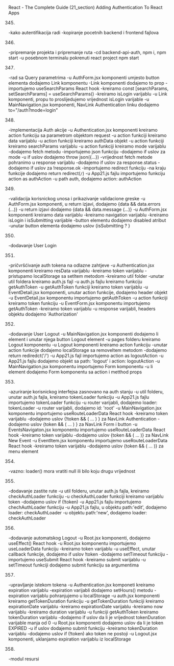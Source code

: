 React - The Complete Guide  (21_section)
Adding Authentication To React Apps

345. 
-kako autentifikacija radi 
-kopiranje pocetnih backend i frontend fajlova


346. 
-pripremanje projekta i pripremanje ruta
-cd backend-api-auth, npm i, npm start
-u posebnom terminalu pokrenuti react project npm start


347. 
-rad sa Query parametrima
-u AuthForm.jsx komponenti umjesto button elementa dodajemo Link komponentu
-Link komponenti dodajemo to prop
-importujemo useSearchParams React hook
-kreiramo const [searchParams, setSearchParams] = useSearchParams()
-kreiramo isLogin varijablu
-u Link komponenti, propu to proslijedujemo vrijednost isLogin varijable
-u MainNavigation.jsx komponenti, NavLink Authentication linku dodajemo to="/auth?mode=login"


348. 
-implementacija Auth akcije
-u Authentication.jsx komponenti kreiramo action funkciju sa parametrom objektom request
-u action funkciji kreiramo data varijablu
-u action funkciji kreiramo authData objekt
-u action funkciji kreiramo searchParams varijablu
-u action funkciji kreiramo mode varijablu
-dodajemo fetch metodu
-importujemo json funkciju
-dodajemo if uslov za mode
-u if uslov dodajemo throw json({...})
-vrijednost fetch metode pohranimo u response varijablu
-dodajemo if uslov za response.status
-dodajemo if uslov za !response.ok
-importujemo redirect funkciju
-na kraju funkcije dodajemo return redirect(`/`)
-u App21.js fajlu importujemo funkciju action as authAction
-u path auth, dodajemo action: authAction


349. 
-validacija korisnickog unosa i prikazivanje validacione greske
-u AuthForm.jsx komponenti, u return izjavi, dodajemo {data && data.errors (...)}
-u return izjavi dodajemo {data && data.message (...)}
-u AuthForm.jsx komponenti kreiramo data varijablu
-kreiramo navigation varijablu
-kreiramo isLogin i isSubmitting varijable
-button elementu dodajemo disabled atribut
-unutar button elementa dodajemo uslov {isSubmitting ?  }


350. 
-dodavanje User Login


351. 
-pričvršćivanje auth tokena na odlazne zahtjeve
-u Authentication.jsx komponenti kreiramo resData varijablu
-kreiramo token varijablu
-pristupamo localStorage sa setItem metodom
-kreiramo util folder
-unutar util foldera kreiramo auth.js fajl
-u auth.js fajlu kreiramo funkciju getAuthToken
-u getAuthToken funkciji kreiramo token varijablu
-u EventDetail.jsx komponenti, unutar action funkcije, dodajemo header objekt
-u EventDetail.jsx komponentu importujemo getAuthToken
-u action funkciji kreiramo token funkciju
-u EventForm.jsx komponentu importujemo getAuthToken
-kreiramo token varijablu
-u response varijabli, headers objektu dodajemo 'Authorization'


352. 
-dodavanje User Logout
-u MainNavigation.jsx komponenti dodajemo li element i unutar njega button Logout element
-u pages folderu kreiramo Logout komponentu
-u Logout komponenti kreiramo action funkciju
-unutar action funkcije dodajemo localStorage sa removeItem metodom
-dodajemo return rediredct('/')
-u App21.js fajl importujemo action as logoutAction
-u App21.js fajlu dodajemo objekt sa path: 'logout' i action: logoutAction
-u MainNavigation.jsx komponentu importujemo Form komponentu
-u li element dodajemo Form komponentu sa action i metthod props


353. 
-azuriranje korisnickog interfejsa zasnovano na auth stanju
-u util folderu, unutar auth.js fajla, kreiramo tokenLoader funkciju
-u App21.js fajlu importujemo tokenLoader funkciju
-u router varijabli, dodajemo loader: tokenLoader
-u router varijabli, dodajemo id: 'root'
-u MainNavigation.jsx komponentu importujemo useRouteLoaderData React hook
-kreiramo token varijablu
-dodajemo uslov {!token && ( ... ) } za NavLink Authentication
-dodajemo uslov {token && ( ... ) } za NavLink Form i button
-u EventsNavigaton.jsx komponentu importujemo useRouteLoaderData React hook
-kreiramo token varijablu 
-dodajemo uslov {token && ( ... )} za NavLink New Event
-u EventItem.jsx komponentu importujemo useRouteLoaderData React hook
-kreiramo token varijablu
-dodajemo uslov {token && ( ... )} za menu element


354. 
-vazno: loader() mora vratiti null ili bilo koju drugu vrijednost


355. 
-dodavanje zastite rute
-u util folderu, unutar auth.js fajla, kreiramo checkAuthLoader funkciju
-u checkAuthLoader funkciji kreiramo varijablu token 
-dodajemo uslov if (!token)
-u App21.js fajlu importujemo chechAuthLoader funkciju
-u App21.js fajlu, u objektu path:'edit', dodajemo loader: checkAuthLoader
-u objektu path:'new', dodajemo loader: checkAuthLoader


356. 
-dodavanje automatskog Logout
-u Root.jsx komponenti, dodajemo useEffect() React hook
-u Root.jsx komponentu importujemo useLoaderData funkciju
-kreiramo token varijablu
-u useEffect, unutar callback funkcije, dodajemo if uslov !token
-dodajemo setTimeout funkciju
-importujemo useSubmit React hook
-kreiramo submit varijablu
-u setTimeout funkciji dodajemo submit funkciju sa argumentima


357. 
-upravljanje istekom tokena
-u Authentication.jsx komponeti kreiramo expiration varijablu
-expiration varijabli dodajemo setHours() metodu
-expiration varijablu pohranjujemo u localStorage
-u auth.jsx komponenti kreiramo getTokenDuration funkciju
-u getTokenDuration funkciji kreiramo expirationDate varijablu
-kreiramo expirationDate varijablu
-kreiramo now varijablu
-kreiramo duration varijablu
-u funkciji getAuthToken kreiramo tokenDuration varijablu
-dodajemo if uslov da li je vrijednost tokenDuration varijable manja od 0
-u Root.jsx komponenti dodajemo uslov da li je token EXPIRED
-u if uslov dodajemo submit funkciju
-kreiramo tokenDuration varijablu
-dodajemo uslov if (!token) ako token ne postoji
-u Logout.jsx komponenti, uklanjamo expiration varijablu iz localStorage


358. 
-modul resursi
